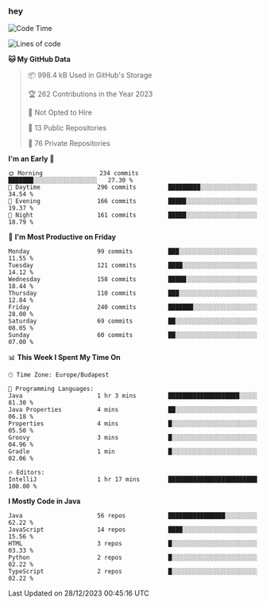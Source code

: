 ### hey

<!--START_SECTION:waka-->
![Code Time](http://img.shields.io/badge/Code%20Time-973%20hrs%209%20mins-blue)

![Lines of code](https://img.shields.io/badge/From%20Hello%20World%20I%27ve%20Written-1.0%20million%20lines%20of%20code-blue)

**🐱 My GitHub Data** 

> 📦 998.4 kB Used in GitHub's Storage 
 > 
> 🏆 262 Contributions in the Year 2023
 > 
> 🚫 Not Opted to Hire
 > 
> 📜 13 Public Repositories 
 > 
> 🔑 76 Private Repositories 
 > 
**I'm an Early 🐤** 

```text
🌞 Morning                234 commits         ███████░░░░░░░░░░░░░░░░░░   27.30 % 
🌆 Daytime                296 commits         █████████░░░░░░░░░░░░░░░░   34.54 % 
🌃 Evening                166 commits         █████░░░░░░░░░░░░░░░░░░░░   19.37 % 
🌙 Night                  161 commits         █████░░░░░░░░░░░░░░░░░░░░   18.79 % 
```
📅 **I'm Most Productive on Friday** 

```text
Monday                   99 commits          ███░░░░░░░░░░░░░░░░░░░░░░   11.55 % 
Tuesday                  121 commits         ████░░░░░░░░░░░░░░░░░░░░░   14.12 % 
Wednesday                158 commits         █████░░░░░░░░░░░░░░░░░░░░   18.44 % 
Thursday                 110 commits         ███░░░░░░░░░░░░░░░░░░░░░░   12.84 % 
Friday                   240 commits         ███████░░░░░░░░░░░░░░░░░░   28.00 % 
Saturday                 69 commits          ██░░░░░░░░░░░░░░░░░░░░░░░   08.05 % 
Sunday                   60 commits          ██░░░░░░░░░░░░░░░░░░░░░░░   07.00 % 
```


📊 **This Week I Spent My Time On** 

```text
🕑︎ Time Zone: Europe/Budapest

💬 Programming Languages: 
Java                     1 hr 3 mins         ████████████████████░░░░░   81.30 % 
Java Properties          4 mins              ██░░░░░░░░░░░░░░░░░░░░░░░   06.18 % 
Properties               4 mins              █░░░░░░░░░░░░░░░░░░░░░░░░   05.50 % 
Groovy                   3 mins              █░░░░░░░░░░░░░░░░░░░░░░░░   04.96 % 
Gradle                   1 min               █░░░░░░░░░░░░░░░░░░░░░░░░   02.06 % 

🔥 Editors: 
IntelliJ                 1 hr 17 mins        █████████████████████████   100.00 % 
```

**I Mostly Code in Java** 

```text
Java                     56 repos            ████████████████░░░░░░░░░   62.22 % 
JavaScript               14 repos            ████░░░░░░░░░░░░░░░░░░░░░   15.56 % 
HTML                     3 repos             █░░░░░░░░░░░░░░░░░░░░░░░░   03.33 % 
Python                   2 repos             █░░░░░░░░░░░░░░░░░░░░░░░░   02.22 % 
TypeScript               2 repos             █░░░░░░░░░░░░░░░░░░░░░░░░   02.22 % 
```




 Last Updated on 28/12/2023 00:45:16 UTC
<!--END_SECTION:waka-->
